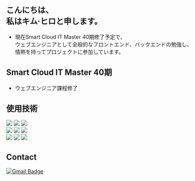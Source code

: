 ## こんにちは、<br>私はキム·ヒロと申します。
- 現在Smart Cloud IT Master 40期修了予定で、<br> ウェブエンジニアとして全般的なフロントエンド、バックエンドの勉強し、情熱を持ってプロジェクトに参加しています。

## Smart Cloud IT Master 40期
- ウェブエンジニア課程修了

## 使用技術
<img src="https://img.shields.io/badge/JAVA-007396?style=flat-square&logo=JAVA&logoColor=white"/> <img src="https://img.shields.io/badge/Python-3776AB?style=flat-square&logo=Python&logoColor=white"/> <img src="https://img.shields.io/badge/Oracle SQL-F80000?style=flat-square&logo=Oracle&logoColor=white"/> <br>
<img src="https://img.shields.io/badge/JavaScript-F7DF1E?style=flat-square&logo=JavaScript&logoColor=white"/> <img src="https://img.shields.io/badge/CSS-1572B6?style=flat-square&logo=CSS3&logoColor=white"/> <img src="https://img.shields.io/badge/jQuery-0769AD?style=flat-square&logo=jQuery&logoColor=white"/> <br>
<img src="https://img.shields.io/badge/MyBaits-A8B9CC?style=flat-square&logo=MyBaits&logoColor=white"/> <img src="https://img.shields.io/badge/Spring-6DB33F?style=flat-square&logo=Spring&logoColor=white"/> <img src="https://img.shields.io/badge/Apache Tomcat-F8DC75?style=flat-square&logo=Apache Tomcat&logoColor=white"/> 
	
## Contact 
[![Gmail Badge](https://img.shields.io/badge/Gmail-d14836?style=flat-square&logo=Gmail&logoColor=white&link=mailto:khrcodk@gmail.com)](mailto:khrcodk@gmail.com)
  
  
  
<!--Python
#3776AB
**heerokim/heerokim** is a ✨ _special_ ✨ repository because its `README.md` (this file) appears on your GitHub profile.

Here are some ideas to get you started:

- 🔭 I’m currently working on ...
- 🌱 I’m currently learning ...
- 👯 I’m looking to collaborate on ...
- 🤔 I’m looking for help with ...
- 💬 Ask me about ...
- 📫 How to reach me: ...
- 😄 Pronouns: ...
- ⚡ Fun fact: ...
-->
